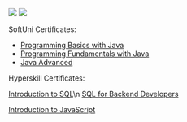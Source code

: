 ![](http://github-profile-summary-cards.vercel.app/api/cards/stats?username=stoynko&theme=algolia)
![](http://github-profile-summary-cards.vercel.app/api/cards/most-commit-language?username=stoynko&theme=algolia)

SoftUni Certificates:


- [Programming Basics with Java](https://softuni.bg/certificates/details/216413/ef123789)
- [Programming Fundamentals with Java](https://softuni.bg/certificates/details/230781/c8ef443c)
- [Java Advanced](https://softuni.bg/certificates/details/236290/e5ad328e)




Hyperskill Certificates:

<a href="https://hyperskill.org/certificates/19032f4f-5c3d-4312-a154-c925b56dd91f.pdf">Introduction to SQL</a>\n
<a href="https://hyperskill.org/certificates/3c756656-7dc4-411c-92fe-d0a6af0bbbad.pdf">SQL for Backend Developers</a>

<a href="https://hyperskill.org/certificates/2035ea8c-2e03-4264-b704-2e5a49df2796.pdf">Introduction to JavaScript</a>


